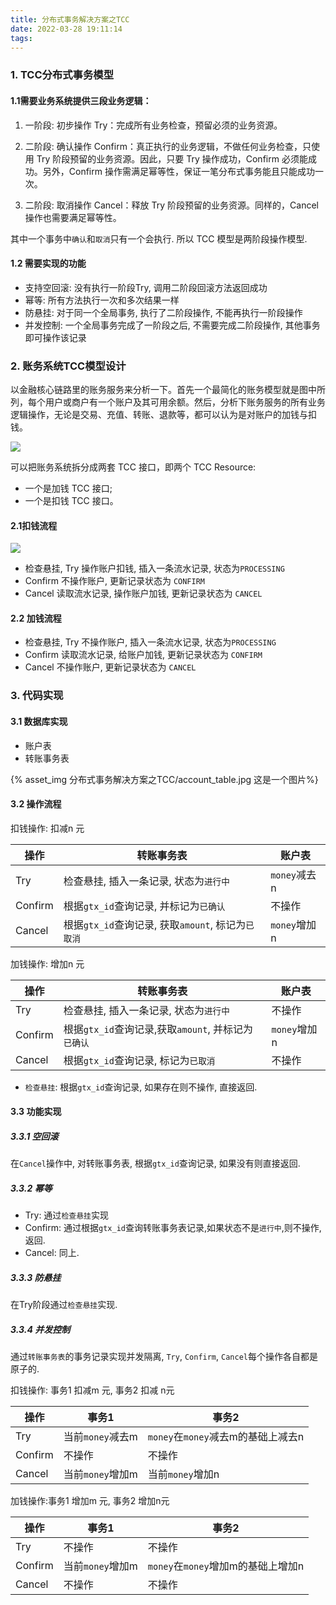 ```yaml
---
title: 分布式事务解决方案之TCC
date: 2022-03-28 19:11:14
tags:
---
```



### 1. TCC分布式事务模型

#### 1.1需要业务系统提供三段业务逻辑：

1. 一阶段: 初步操作 Try：完成所有业务检查，预留必须的业务资源。

2. 二阶段: 确认操作 Confirm：真正执行的业务逻辑，不做任何业务检查，只使用 Try 阶段预留的业务资源。因此，只要 Try 操作成功，Confirm 必须能成功。另外，Confirm 操作需满足幂等性，保证一笔分布式事务能且只能成功一次。

3. 二阶段: 取消操作 Cancel：释放 Try 阶段预留的业务资源。同样的，Cancel 操作也需要满足幂等性。

其中一个事务中`确认`和`取消`只有一个会执行. 所以 TCC 模型是两阶段操作模型.

#### 1.2 需要实现的功能

- 支持空回滚: 没有执行一阶段Try, 调用二阶段回滚方法返回成功
- 幂等: 所有方法执行一次和多次结果一样
- 防悬挂: 对于同一个全局事务, 执行了二阶段操作, 不能再执行一阶段操作
- 并发控制: 一个全局事务完成了一阶段之后, 不需要完成二阶段操作, 其他事务即可操作该记录

### 2. 账务系统TCC模型设计
以金融核心链路里的账务服务来分析一下。首先一个最简化的账务模型就是图中所列，每个用户或商户有一个账户及其可用余额。然后，分析下账务服务的所有业务逻辑操作，无论是交易、充值、转账、退款等，都可以认为是对账户的加钱与扣钱。

![](http://101.132.193.91:4999/server/../Public/Uploads/2020-08-17/5f3a470f0ab1f.png)

可以把账务系统拆分成两套 TCC 接口，即两个 TCC Resource:
 - 一个是加钱 TCC 接口;
 - 一个是扣钱 TCC 接口。

#### 2.1扣钱流程
 ![](http://101.132.193.91:4999/server/../Public/Uploads/2020-08-17/5f3a47ac6b477.png)

- 检查悬挂, Try 操作账户扣钱, 插入一条流水记录, 状态为`PROCESSING`
- Confirm 不操作账户, 更新记录状态为 `CONFIRM`
- Cancel 读取流水记录, 操作账户加钱, 更新记录状态为 `CANCEL`

#### 2.2 加钱流程

- 检查悬挂, Try 不操作账户, 插入一条流水记录, 状态为`PROCESSING`
- Confirm 读取流水记录, 给账户加钱, 更新记录状态为 `CONFIRM`
- Cancel 不操作账户, 更新记录状态为 `CANCEL`

### 3. 代码实现

#### 3.1 数据库实现

- 账户表
- 转账事务表

<!-- ![](分布式事务解决方案之TCC/account_table.jpg) -->

{% asset_img 分布式事务解决方案之TCC/account_table.jpg 这是一个图片%}

#### 3.2 操作流程

扣钱操作: 扣减n 元


| 操作  		|转账事务表 												| 账户表 					  |
| ------------ | ------------		  										|   ------------     |
|  Try 			| 检查悬挂, 插入一条记录, 状态为`进行中`  | `money`减去n |
|  Confirm |根据`gtx_id`查询记录, 并标记为`已确认`	| 	不操作 	   		|
| Cancel	  | 根据`gtx_id`查询记录, 获取`amount`, 标记为`已取消`|`money`增加n    |


加钱操作: 增加n 元

| 操作  		|转账事务表 															| 账户表 					  |
| ------------ | ------------		  													|   ------------     		|
|  Try 			| 检查悬挂, 插入一条记录, 状态为`进行中` 			 | 不操作 					|
|  Confirm |根据`gtx_id`查询记录,获取`amount`, 并标记为`已确认` | 	`money`增加n 	|
| Cancel	  | 根据`gtx_id`查询记录,  标记为`已取消`|不操作		   |


- `检查悬挂`: 根据`gtx_id`查询记录, 如果存在则不操作, 直接返回.

#### 3.3 功能实现
##### 3.3.1 空回滚

在`Cancel`操作中, 对转账事务表, 根据`gtx_id`查询记录, 如果没有则直接返回.

##### 3.3.2 幂等

- Try: 通过`检查悬挂`实现
- Confirm: 通过根据`gtx_id`查询转账事务表记录,如果状态不是`进行中`,则不操作, 返回.
- Cancel: 同上.

##### 3.3.3 防悬挂

在Try阶段通过`检查悬挂`实现.

##### 3.3.4 并发控制

通过`转账事务表`的事务记录实现并发隔离, `Try`, `Confirm`, `Cancel`每个操作各自都是原子的.

扣钱操作: 事务1 扣减m 元, 事务2 扣减 n元

| 操作  		| 事务1 												| 事务2 					  |
| ------------ | ------------		  										|   ------------     |
|  Try 			|当前`money`减去m  | `money`在`money`减去m的基础上减去n |
|  Confirm |不操作	| 	不操作 	   								|
| Cancel	  |当前`money`增加m |当前`money`增加n    |


加钱操作:事务1 增加m 元, 事务2 增加n元

| 操作  		| 事务1 												| 事务2 					  |
| ------------ | ------------		  										|   ------------     |
|  Try 			|不操作	| 	不操作 	   								|
|  Confirm 			|当前`money`增加m  | `money`在`money`增加m的基础上增加n |
| Cancel	  |不操作	| 	不操作 	   								|
